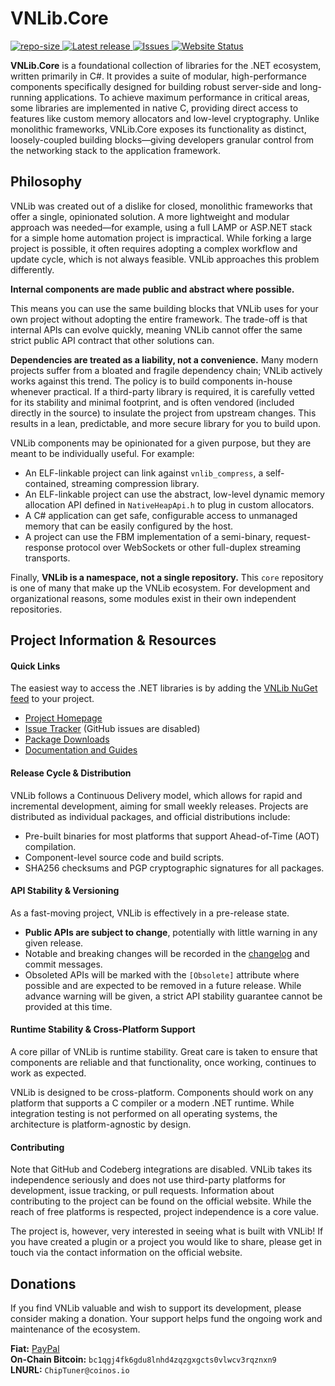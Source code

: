 ﻿# VNLib.Core

<p align="left">
  <a href="https://github.com/VnUgE/vnlib.core">
    <img src="https://img.shields.io/github/repo-size/vnuge/vnlib.core" alt="repo-size" />
  </a>
  <a href="https://github.com/VnUgE/vnlib.core/tags">
    <img src="https://img.shields.io/github/v/tag/vnuge/vnlib.core?include_prereleases&label=latest%20release" alt="Latest release"/>
  </a>
  <a href="https://www.vaughnnugent.com/Resources/Software/Modules/VNLib.Core-issues">
    <img src="https://img.shields.io/badge/dynamic/json?url=https%3A%2F%2Fwww.vaughnnugent.com%2Fapi%2Fgit%2Fissues%3Fmodule%3DVNLib.Core&query=%24%5B'result'%5D.length&label=all%20issues" alt="Issues"/>
  </a>
  <a href="https://www.vaughnnugent.com/Resources/Software/Modules/VNLib.Core">
    <img src="https://img.shields.io/website?url=https%3A%2F%2Fwww.vaughnnugent.com" alt="Website Status"/>
  </a>
</p>

**VNLib.Core** is a foundational collection of libraries for the .NET ecosystem, written primarily in C#. It provides a suite of modular, high-performance components specifically designed for building robust server-side and long-running applications. To achieve maximum performance in critical areas, some libraries are implemented in native C, providing direct access to features like custom memory allocators and low-level cryptography. Unlike monolithic frameworks, VNLib.Core exposes its functionality as distinct, loosely-coupled building blocks—giving developers granular control from the networking stack to the application framework. 

## Philosophy

VNLib was created out of a dislike for closed, monolithic frameworks that offer a single, opinionated solution. A more lightweight and modular approach was needed—for example, using a full LAMP or ASP.NET stack for a simple home automation project is impractical. While forking a large project is possible, it often requires adopting a complex workflow and update cycle, which is not always feasible. VNLib approaches this problem differently.

**Internal components are made public and abstract where possible.**

This means you can use the same building blocks that VNLib uses for your own project without adopting the entire framework. The trade-off is that internal APIs can evolve quickly, meaning VNLib cannot offer the same strict public API contract that other solutions can.

**Dependencies are treated as a liability, not a convenience.** Many modern projects suffer from a bloated and fragile dependency chain; VNLib actively works against this trend. The policy is to build components in-house whenever practical. If a third-party library is required, it is carefully vetted for its stability and minimal footprint, and is often vendored (included directly in the source) to insulate the project from upstream changes. This results in a lean, predictable, and more secure library for you to build upon.

VNLib components may be opinionated for a given purpose, but they are meant to be individually useful. For example:
- An ELF-linkable project can link against `vnlib_compress`, a self-contained, streaming compression library.
- An ELF-linkable project can use the abstract, low-level dynamic memory allocation API defined in `NativeHeapApi.h` to plug in custom allocators.
- A C# application can get safe, configurable access to unmanaged memory that can be easily configured by the host.
- A project can use the FBM implementation of a semi-binary, request-response protocol over WebSockets or other full-duplex streaming transports.

Finally, **VNLib is a namespace, not a single repository.** This `core` repository is one of many that make up the VNLib ecosystem. For development and organizational reasons, some modules exist in their own independent repositories.

## Project Information & Resources

#### Quick Links
The easiest way to access the .NET libraries is by adding the [VNLib NuGet feed](https://www.vaughnnugent.com/resources/software/modules#support-info-title) to your project.

- [Project Homepage](https://www.vaughnnugent.com/resources/software/modules/vnlib.core)
- [Issue Tracker](https://www.vaughnnugent.com/resources/software/modules/vnlib.core-issues) (GitHub issues are disabled)
- [Package Downloads](https://www.vaughnnugent.com/resources/software/modules/vnlib.core?tab=downloads)
- [Documentation and Guides](https://www.vaughnnugent.com/resources/software/articles?tags=docs,_vnlib.core)

#### Release Cycle & Distribution
VNLib follows a Continuous Delivery model, which allows for rapid and incremental development, aiming for small weekly releases. Projects are distributed as individual packages, and official distributions include:
- Pre-built binaries for most platforms that support Ahead-of-Time (AOT) compilation.
- Component-level source code and build scripts.
- SHA256 checksums and PGP cryptographic signatures for all packages.

#### API Stability & Versioning
As a fast-moving project, VNLib is effectively in a pre-release state.
- **Public APIs are subject to change**, potentially with little warning in any given release.
- Notable and breaking changes will be recorded in the [changelog](CHANGELOG.md) and commit messages.
- Obsoleted APIs will be marked with the `[Obsolete]` attribute where possible and are expected to be removed in a future release. While advance warning will be given, a strict API stability guarantee cannot be provided at this time.

#### Runtime Stability & Cross-Platform Support
A core pillar of VNLib is runtime stability. Great care is taken to ensure that components are reliable and that functionality, once working, continues to work as expected.

VNLib is designed to be cross-platform. Components should work on any platform that supports a C compiler or a modern .NET runtime. While integration testing is not performed on all operating systems, the architecture is platform-agnostic by design.

#### Contributing
Note that GitHub and Codeberg integrations are disabled. VNLib takes its independence seriously and does not use third-party platforms for development, issue tracking, or pull requests. Information about contributing to the project can be found on the official website. While the reach of free platforms is respected, project independence is a core value.

The project is, however, very interested in seeing what is built with VNLib! If you have created a plugin or a project you would like to share, please get in touch via the contact information on the official website.

## Donations
If you find VNLib valuable and wish to support its development, please consider making a donation. Your support helps fund the ongoing work and maintenance of the ecosystem.

**Fiat:** [PayPal](https://www.paypal.com/donate/?business=VKEDFD74QAQ72&no_recurring=0&item_name=By+donating+you+are+funding+my+love+for+producing+free+software+for+my+community.+&currency_code=USD)  
**On-Chain Bitcoin:** `bc1qgj4fk6gdu8lnhd4zqzgxgcts0vlwcv3rqznxn9`  
**LNURL:** `ChipTuner@coinos.io`

